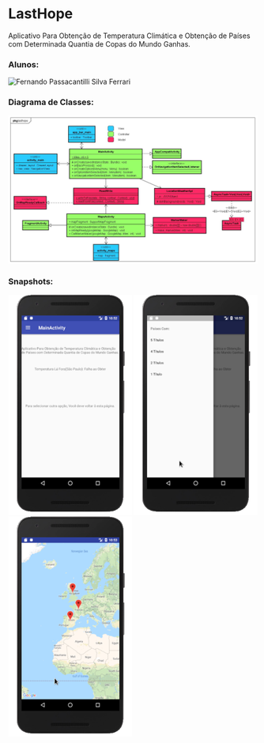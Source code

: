 # LastHope
Aplicativo Para Obtenção de Temperatura Climática e Obtenção de Países com Determinada Quantia de Copas do Mundo Ganhas.

### Alunos:
![Fernando Passacantilli Silva Ferrari](https://github.com/fpsf)

### Diagrama de Classes:
<img src="https://github.com/fpsf/LastHope/blob/master/diag/Last_Hope.jpg">

### Snapshots:
<img src="https://github.com/fpsf/LastHope/blob/master/snaps/Captura%20de%20tela%20em%202018-06-26%2022-52-10.png" width="250">
<img src="https://github.com/fpsf/LastHope/blob/master/snaps/Captura%20de%20tela%20em%202018-06-26%2022-52-32.png" width="250">
<img src="https://github.com/fpsf/LastHope/blob/master/snaps/Captura%20de%20tela%20em%202018-06-26%2022-53-39.png" width="250">
